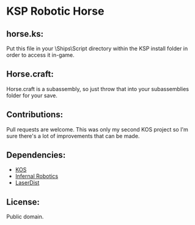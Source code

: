 # KSP Robotic Horse

## horse.ks:

Put this file in your \Ships\Script directory within the KSP install folder in order to access it in-game.

## Horse.craft:

Horse.craft is a subassembly, so just throw that into your subassemblies folder for your save.

## Contributions:

Pull requests are welcome. This was only my second KOS project so I'm sure there's a lot of improvements that can be made.

## Dependencies:

- [KOS](https://ksp-kos.github.io/KOS/)
- [Infernal Robotics](https://forum.kerbalspaceprogram.com/index.php?/topic/104535-112-magic-smoke-industries-infernal-robotics-202/)
- [LaserDist](https://github.com/Dunbaratu/LaserDist)

## License: 

Public domain.
